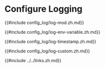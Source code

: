 # Configure Logging

{{#include config_log/log-mod.zh.md}}

{{#include config_log/log-env-variable.zh.md}}

{{#include config_log/log-timestamp.zh.md}}

{{#include config_log/log-custom.zh.md}}

{{#include ../../links.zh.md}}
